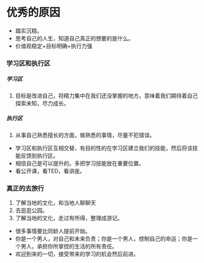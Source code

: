 # 优秀的原因
- 踏实沉稳。
- 思考自己的人生，知道自己真正的想要的是什么。
- 价值观稳定+目标明确+执行力强
### 学习区和执行区
##### 学习区
1. 目标是改进自己，将精力集中在我们还没掌握的地方。意味着我们期待着自己探索未知，尽力成长。
##### 执行区
1. 从事自己熟悉擅长的方面，做熟悉的事情，尽量不犯错误。
- 学习区和执行区互相交替，有目的性的在学习区建立我们的技能，然后将该技能反馈到执行区。
- 相信自己是可以提升的。多把学习技能放在重要位置。
- 看公开课，看TED，看讲座。
### 真正的去旅行
1. 了解当地的文化，和当地人聊聊天
2. 去逛逛公园。
3. 了解当地的文化，走过有所得，整理成游记。
- 很多事情要比同龄人提前开始。
- 你是一个男人，对自己和未来负责；你是一个男人，控制自己的命运；你是一个男人，承担你所掌控的生活的所有责任。
- 欢迎到来的一切，接受带来的学习的机会然后前进。
